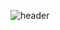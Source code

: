 ![header](https://capsule-render.vercel.app/api?type=rounded&color=timeGradient&text=Welcome%20to%20Jeffrey's%20GitHub%20%F0%9F%91%8B&animation=twinkling&fontSize=40&fontAlignY=50&fontAlign=50&height=180)

<!--
**jeffondev/jeffondev** is a ✨ _special_ ✨ repository because its `README.md` (this file) appears on your GitHub profile.

Here are some ideas to get you started:

- 🔭 I’m currently working on ...
- 🌱 I’m currently learning ...
- 👯 I’m looking to collaborate on ...
- 🤔 I’m looking for help with ...
- 💬 Ask me about ...
- 📫 How to reach me: ...
- 😄 Pronouns: ...
- ⚡ Fun fact: ...
-->
